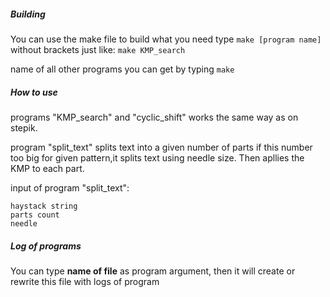 ##### Building
You can use the make file to build what you need
type `make [program name]` without brackets
just like: `make KMP_search`

name of all other programs you can get by typing `make`


##### How to use
programs "KMP_search" and "cyclic_shift"
works the same way as on stepik.
  
program "split_text" splits text into a given number of parts
if this number too big for given pattern,it splits text using needle size.
Then apllies the KMP to each part.
  
input of program "split_text":
```
haystack string
parts count
needle
```


##### Log of programs
You can type **name of file** as program argument,
then it will create or rewrite this file
with logs of program
